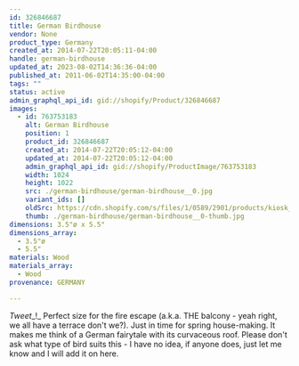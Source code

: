 ```yaml
---
id: 326846687
title: German Birdhouse
vendor: None
product_type: Germany
created_at: 2014-07-22T20:05:11-04:00
handle: german-birdhouse
updated_at: 2023-08-02T14:36:36-04:00
published_at: 2011-06-02T14:35:00-04:00
tags: ""
status: active
admin_graphql_api_id: gid://shopify/Product/326846687
images:
  - id: 763753183
    alt: German Birdhouse
    position: 1
    product_id: 326846687
    created_at: 2014-07-22T20:05:12-04:00
    updated_at: 2014-07-22T20:05:12-04:00
    admin_graphql_api_id: gid://shopify/ProductImage/763753183
    width: 1024
    height: 1022
    src: ./german-birdhouse/german-birdhouse__0.jpg
    variant_ids: []
    oldSrc: https://cdn.shopify.com/s/files/1/0589/2901/products/kiosk_woodbirdhouse.tif.jpeg?v=1406073912
    thumb: ./german-birdhouse/german-birdhouse__0-thumb.jpg
dimensions: 3.5"ø x 5.5"
dimensions_array:
  - 3.5"ø
  - 5.5"
materials: Wood
materials_array:
  - Wood
provenance: GERMANY

---
```


_Tweet__!_ Perfect size for the fire escape (a.k.a. THE balcony - yeah right, we all have a terrace don't we?). Just in time for spring house-making. It makes me think of a German fairytale with its curvaceous roof. Please don't ask what type of bird suits this - I have no idea, if anyone does, just let me know and I will add it on here.